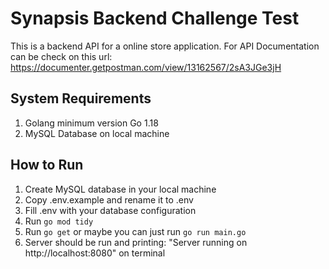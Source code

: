 # Synapsis Backend Challenge Test
This is a backend API for a online store application.
For API Documentation can be check on this url:
https://documenter.getpostman.com/view/13162567/2sA3JGe3jH

## System Requirements
1. Golang minimum version Go 1.18
2. MySQL Database on local machine

## How to Run
1. Create MySQL database in your local machine
2. Copy .env.example and rename it to .env
3. Fill .env with your database configuration
4. Run `go mod tidy`
5. Run `go get` or maybe you can just run `go run main.go`
6. Server should be run and printing: "Server running on http://localhost:8080" on terminal